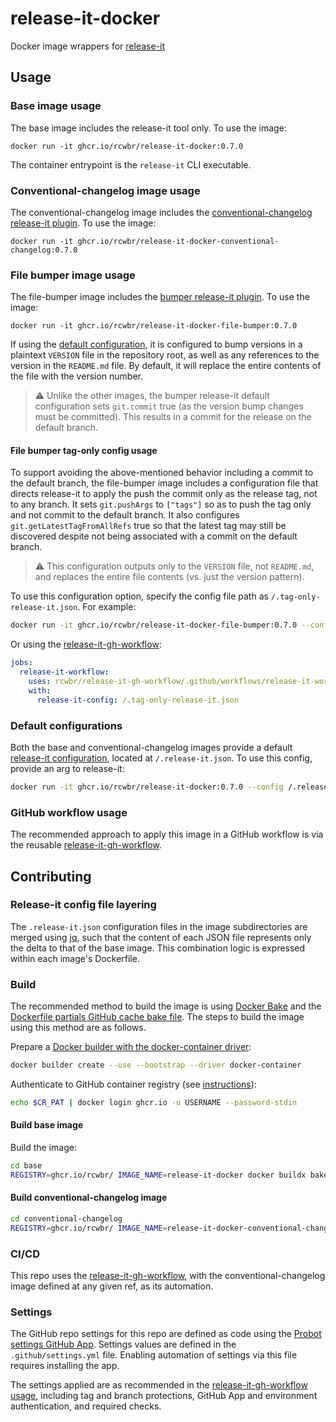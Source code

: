 # release-it-docker

Docker image wrappers for [release-it](https://github.com/release-it/release-it)

## Usage

### Base image usage

The base image includes the release-it tool only. To use the image:

```
docker run -it ghcr.io/rcwbr/release-it-docker:0.7.0
```

The container entrypoint is the `release-it` CLI executable.

### Conventional-changelog image usage

The conventional-changelog image includes the [conventional-changelog](https://github.com/conventional-changelog/conventional-changelog) [release-it plugin](https://github.com/release-it/conventional-changelog). To use the image:

```
docker run -it ghcr.io/rcwbr/release-it-docker-conventional-changelog:0.7.0
```

### File bumper image usage

The file-bumper image includes the [bumper release-it plugin](https://github.com/release-it/bumper). To use the image:

```
docker run -it ghcr.io/rcwbr/release-it-docker-file-bumper:0.7.0
```

If using the [default configuration](#default-configurations), it is configured to bump versions in a plaintext `VERSION` file in the repository root, as well as any references to the version in the `README.md` file. By default, it will replace the entire contents of the file with the version number.

> :warning: Unlike the other images, the bumper release-it default configuration sets `git.commit` true (as the version bump changes must be committed). This results in a commit for the release on the default branch.

#### File bumper tag-only config usage

To support avoiding the above-mentioned behavior including a commit to the default branch, the file-bumper image includes a configuration file that directs release-it to apply the push the commit only as the release tag, not to any branch. It sets `git.pushArgs` to `["tags"]` so as to push the tag only and not commit to the default branch. It also configures `git.getLatestTagFromAllRefs` true so that the latest tag may still be discovered despite not being associated with a commit on the default branch.

> :warning: This configuration outputs only to the `VERSION` file, not `README.md`, and replaces the entire file contents (vs. just the version pattern).

To use this configuration option, specify the config file path as `/.tag-only-release-it.json`. For example:

```bash
docker run -it ghcr.io/rcwbr/release-it-docker-file-bumper:0.7.0 --config /.tag-only-release-it.json
```

Or using the [release-it-gh-workflow](https://github.com/rcwbr/release-it-gh-workflow/tree/main):

```yaml
jobs:
  release-it-workflow:
    uses: rcwbr/release-it-gh-workflow/.github/workflows/release-it-workflow.yaml@0.1.0
    with:
      release-it-config: /.tag-only-release-it.json
```

### Default configurations

Both the base and conventional-changelog images provide a default [release-it configuration](https://github.com/release-it/release-it/blob/main/docs/configuration.md), located at `/.release-it.json`. To use this config, provide an arg to release-it:

```bash
docker run -it ghcr.io/rcwbr/release-it-docker:0.7.0 --config /.release-it.json
```

### GitHub workflow usage

The recommended approach to apply this image in a GitHub workflow is via the reusable [release-it-gh-workflow](https://github.com/rcwbr/release-it-gh-workflow/tree/main).

## Contributing

### Release-it config file layering

The `.release-it.json` configuration files in the image subdirectories are merged using [jq](https://jqlang.github.io/jq/), such that the content of each JSON file represents only the delta to that of the base image. This combination logic is expressed within each image's Dockerfile.

### Build

The recommended method to build the image is using [Docker Bake](https://docs.docker.com/reference/cli/docker/buildx/bake/) and the [Dockerfile partials GitHub cache bake file](https://github.com/rcwbr/dockerfile-partials/tree/main?tab=readme-ov-file#github-cache-bake-file). The steps to build the image using this method are as follows.

Prepare a [Docker builder with the docker-container driver](https://docs.docker.com/build/builders/drivers/docker-container/):

```bash
docker builder create --use --bootstrap --driver docker-container
```

Authenticate to GitHub container registry (see [instructions](https://docs.github.com/en/packages/working-with-a-github-packages-registry/working-with-the-container-registry#authenticating-with-a-personal-access-token-classic)):

```bash
echo $CR_PAT | docker login ghcr.io -u USERNAME --password-stdin
```

#### Build base image

Build the image:

```bash
cd base
REGISTRY=ghcr.io/rcwbr/ IMAGE_NAME=release-it-docker docker buildx bake --file github-cache-bake.hcl 'https://github.com/rcwbr/dockerfile-partials.git#main'
```

#### Build conventional-changelog image

```bash
cd conventional-changelog
REGISTRY=ghcr.io/rcwbr/ IMAGE_NAME=release-it-docker-conventional-changelog docker buildx bake --file github-cache-bake.hcl --file cwd://docker-bake.hcl 'https://github.com/rcwbr/dockerfile-partials.git#main'
```

### CI/CD

This repo uses the [release-it-gh-workflow](https://github.com/rcwbr/release-it-gh-workflow), with the conventional-changelog image defined at any given ref, as its automation.

### Settings

The GitHub repo settings for this repo are defined as code using the [Probot settings GitHub App](https://probot.github.io/apps/settings/). Settings values are defined in the `.github/settings.yml` file. Enabling automation of settings via this file requires installing the app.

The settings applied are as recommended in the [release-it-gh-workflow usage](https://github.com/rcwbr/release-it-gh-workflow/blob/4dea4eaf328b60f92dab1b5bd2a63daefa85404b/README.md?plain=1#L58), including tag and branch protections, GitHub App and environment authentication, and required checks.
